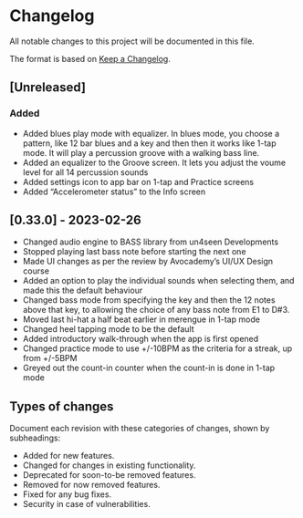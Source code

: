 # Changelog

All notable changes to this project will be documented in this file.

The format is based on [Keep a Changelog](https://keepachangelog.com/en/1.0.0/).

## [Unreleased]

### Added
- Added blues play mode with equalizer.  In blues mode, you choose a pattern,
like 12 bar blues and a key and then then it works like 1-tap mode.  It will play
a percussion groove with a walking bass line.
- Added an equalizer to the Groove screen.  It lets you adjust the voume level
for all 14 percussion sounds
- Added settings icon to app bar on 1-tap and Practice screens
- Added “Accelerometer status” to the Info screen

## [0.33.0] - 2023-02-26

- Changed audio engine to BASS library from un4seen Developments
- Stopped playing last bass note before starting the next one
- Made UI changes as per the review by Avocademy’s UI/UX Design course
- Added an option to play the individual sounds when selecting them, and made this the default behaviour
- Changed bass mode from specifying the key and then the 12 notes above that key, to allowing the choice of any bass note from E1 to D#3.
- Moved last hi-hat a half beat earlier in merengue in 1-tap mode
- Changed heel tapping mode to be the default
- Added introductory walk-through when the app is first opened
- Changed practice mode to use +/-10BPM as the criteria for a streak, up from +/-5BPM
- Greyed out the count-in counter when the count-in is done in 1-tap mode

## Types of changes
Document each revision with these categories of changes, shown by subheadings:
- Added for new features.
- Changed for changes in existing functionality.
- Deprecated for soon-to-be removed features.
- Removed for now removed features.
- Fixed for any bug fixes.
- Security in case of vulnerabilities.
